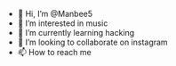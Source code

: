 - 👋 Hi, I’m @Manbee5
- 👀 I’m interested in music
- 🌱 I’m currently learning hacking
- 💞️ I’m looking to collaborate on instagram
- 📫 How to reach me 

<!---
Manbee5/Manbee5 is a ✨ special ✨ repository because its `README.md` (this file) appears on your GitHub profile.
You can click the Preview link to take a look at your changes.
--->

